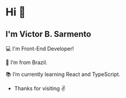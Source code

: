 # Hi 👋

 

## I'm Victor B. Sarmento 

 

:computer: I'm Front-End Developer!

:house_with_garden: I’m from Brazil.

:books: I’m currently learning React and TypeScript.

- Thanks for visiting ✌️
